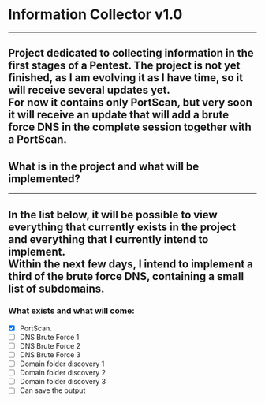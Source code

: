 # Information Collector v1.0
***
Project dedicated to collecting information in the first stages of a Pentest.
The project is not yet finished, as I am evolving it as I have time, so it will receive several updates yet.<br />
For now it contains only PortScan, but very soon it will receive an update that will add a brute force DNS in the complete session together with a PortScan.
---
## What is in the project and what will be implemented?
***
In the list below, it will be possible to view everything that currently exists in the project and everything that I currently intend to implement.<br />
Within the next few days, I intend to implement a third of the brute force DNS, containing a small list of subdomains.<br />
---
### What exists and what will come:

 - [x] PortScan.<br />
 - [ ] DNS Brute Force 1<br />
 - [ ] DNS Brute Force 2<br />
 - [ ] DNS Brute Force 3<br />
 - [ ] Domain folder discovery 1<br />
 - [ ] Domain folder discovery 2<br />
 - [ ] Domain folder discovery 3<br />
 - [ ] Can save the output<br />